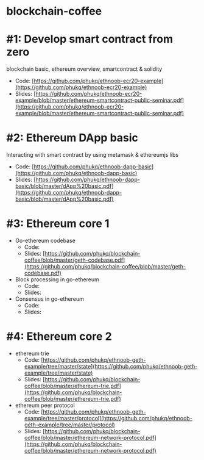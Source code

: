 # blockchain-coffee

# #1: Develop smart contract from zero
blockchain basic, ethereum overview, smartcontract & solidity
* Code: [https://github.com/phukq/ethnoob-ecr20-example](https://github.com/phukq/ethnoob-ecr20-example)
* Slides: [https://github.com/phukq/ethnoob-ecr20-example/blob/master/ethereum-smartcontract-public-seminar.pdf](https://github.com/phukq/ethnoob-ecr20-example/blob/master/ethereum-smartcontract-public-seminar.pdf)

# #2: Ethereum DApp basic
Interacting with smart contract by using metamask & ethereumjs libs

* Code: [https://github.com/phukq/ethnoob-dapp-basic](https://github.com/phukq/ethnoob-dapp-basic)
* Slides: [https://github.com/phukq/ethnoob-dapp-basic/blob/master/dApp%20basic.pdf](https://github.com/phukq/ethnoob-dapp-basic/blob/master/dApp%20basic.pdf)

# #3: Ethereum core 1
* Go-ethereum codebase
    * Code:
    * Slides: [https://github.com/phukq/blockchain-coffee/blob/master/geth-codebase.pdf](https://github.com/phukq/blockchain-coffee/blob/master/geth-codebase.pdf)
* Block processing in go-ethereum
    * Code:
    * Slides:
* Consensus in go-ethereum
    * Code:
    * Slides:
# #4: Ethereum core 2
* ethereum trie
    * Code: [https://github.com/phukq/ethnoob-geth-example/tree/master/state](https://github.com/phukq/ethnoob-geth-example/tree/master/state)
    * Slides: [https://github.com/phukq/blockchain-coffee/blob/master/ethereum-trie.pdf](https://github.com/phukq/blockchain-coffee/blob/master/ethereum-trie.pdf)
* ethereum peer protocol
    * Code: [https://github.com/phukq/ethnoob-geth-example/tree/master/protocol](https://github.com/phukq/ethnoob-geth-example/tree/master/protocol)
    * Slides: [https://github.com/phukq/blockchain-coffee/blob/master/ethereum-network-protocol.pdf](https://github.com/phukq/blockchain-coffee/blob/master/ethereum-network-protocol.pdf)
